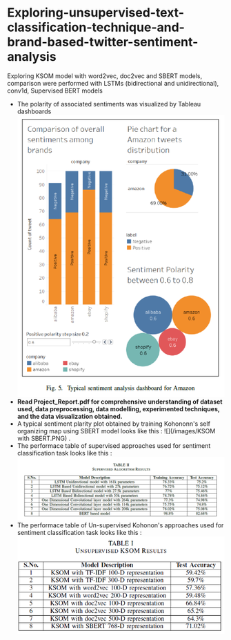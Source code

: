# Exploring-unsupervised-text-classification-technique-and-brand-based-twitter-sentiment-analysis
Exploring KSOM model with word2vec, doc2vec and SBERT models, comparison were performed with LSTMs (bidirectional and unidirectional), conv1d, Supervised BERT models
- The polarity of associated sentiments was visualized by Tableau dashboards <br>
![](/images/Dashboard_results.PNG)
- __Read Project_Report.pdf for comprehensive understanding of dataset used, data preprocessing, data modelling, experimented techniques, and the data visualization obtained.__
- A typical sentiment plarity plot obtained by training Kohononn's self organizing map using SBERT model looks like this :
![](/images/KSOM with SBERT.PNG) .
- The performace table of supervised approaches used for sentiment classification task looks like this :
![](/images/supervised_algo.PNG)
- The performace table of Un-supervised Kohonon's approaches used for sentiment classification task looks like this :
![](/images/Unsupervised_algo.PNG)
